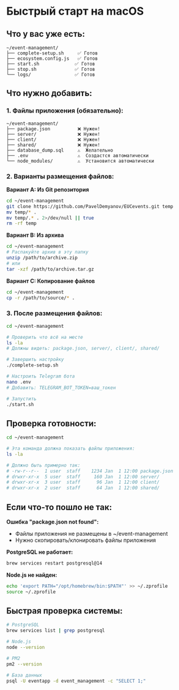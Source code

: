 # Быстрый старт на macOS

## Что у вас уже есть:
```
~/event-management/
├── complete-setup.sh     ✅ Готов
├── ecosystem.config.js   ✅ Готов
├── start.sh             ✅ Готов
├── stop.sh              ✅ Готов
└── logs/                ✅ Готов
```

## Что нужно добавить:

### 1. Файлы приложения (обязательно):
```
~/event-management/
├── package.json          ❌ Нужен!
├── server/               ❌ Нужен!
├── client/               ❌ Нужен!
├── shared/               ❌ Нужен!
├── database_dump.sql     ⚠️  Желательно
├── .env                  ⚠️  Создастся автоматически
└── node_modules/         ⚠️  Установится автоматически
```

### 2. Варианты размещения файлов:

**Вариант A: Из Git репозитория**
```bash
cd ~/event-management
git clone https://github.com/PavelDemyanov/EUCevents.git temp
mv temp/* .
mv temp/.* . 2>/dev/null || true
rm -rf temp
```

**Вариант B: Из архива**
```bash
cd ~/event-management
# Распакуйте архив в эту папку
unzip /path/to/archive.zip
# или
tar -xzf /path/to/archive.tar.gz
```

**Вариант C: Копирование файлов**
```bash
cd ~/event-management
cp -r /path/to/source/* .
```

### 3. После размещения файлов:
```bash
cd ~/event-management

# Проверить что всё на месте
ls -la
# Должны видеть: package.json, server/, client/, shared/

# Завершить настройку
./complete-setup.sh

# Настроить Telegram бота
nano .env
# Добавить: TELEGRAM_BOT_TOKEN=ваш_токен

# Запустить
./start.sh
```

## Проверка готовности:
```bash
cd ~/event-management

# Эта команда должна показать файлы приложения:
ls -la

# Должно быть примерно так:
# -rw-r--r--  1 user  staff    1234 Jan  1 12:00 package.json
# drwxr-xr-x  5 user  staff     160 Jan  1 12:00 server/
# drwxr-xr-x  3 user  staff      96 Jan  1 12:00 client/
# drwxr-xr-x  2 user  staff      64 Jan  1 12:00 shared/
```

## Если что-то пошло не так:

**Ошибка "package.json not found":**
- Файлы приложения не размещены в ~/event-management
- Нужно скопировать/клонировать файлы приложения

**PostgreSQL не работает:**
```bash
brew services restart postgresql@14
```

**Node.js не найден:**
```bash
echo 'export PATH="/opt/homebrew/bin:$PATH"' >> ~/.zprofile
source ~/.zprofile
```

## Быстрая проверка системы:
```bash
# PostgreSQL
brew services list | grep postgresql

# Node.js
node --version

# PM2
pm2 --version

# База данных
psql -U eventapp -d event_management -c "SELECT 1;"
```